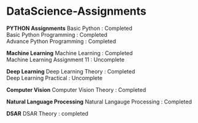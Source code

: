 # DataScience-Assignments
**PYTHON Assignments**
Basic Python :               Completed<br>
Basic Python Programming :   Completed<br>
Advance Python Programming : Completed<br>

**Machine Learning**
Machine Learning : Completed<br>
Machine Learning Assignment 11 : Uncomplete<br>

**Deep Learning**
Deep Learning Theory :    Completed<br>
Deep Learning Practical : Uncomplete<br>

**Computer Vision**
Computer Vision Theory : Completed<br>

**Natural Language Processing**
Natural Langauge Processing : Completed<br>

**DSAR**
DSAR Theory : completed<br>
